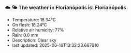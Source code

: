 ### ☁️ 🌤️  The weather in Florianópolis is: Florianópolis

- Temperature: 18.34°C
- On flesh: 18.24°C
- Relative air humidity: 77%
- Rain: 0.0 mm
- Description: Clear sky
- last updated: 2025-06-16T13:32:23.667610
